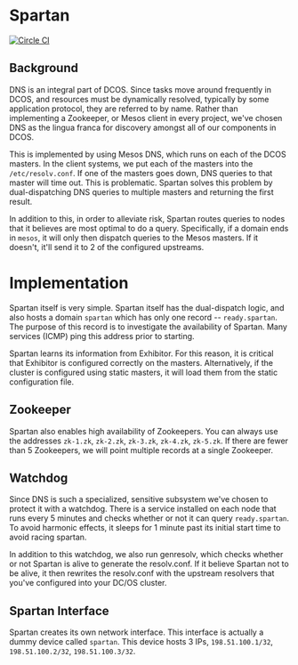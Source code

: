 # Spartan

[![Circle CI](https://circleci.com/gh/dcos/spartan.svg?style=svg&circle-token=0ceb55609f1c418c58f779c4ca0310eeeab24b19)](https://circleci.com/gh/dcos/spartan)

## Background
DNS is an integral part of DCOS. Since tasks move around frequently in DCOS, and resources must be dynamically resolved, typically by some application protocol, they are referred to by name. Rather than implementing a Zookeeper, or Mesos client in every project, we've chosen DNS as the lingua franca for discovery amongst all of our components in DCOS. 

This is implemented by using Mesos DNS, which runs on each of the DCOS masters. In the client systems, we put each of the masters into the `/etc/resolv.conf`. If one of the masters goes down, DNS queries to that master will time out. This is problematic. Spartan solves this problem by dual-dispatching DNS queries to multiple masters and returning the first result.

In addition to this, in order to alleviate risk, Spartan routes queries to nodes that it believes are most optimal to do a query. Specifically, if a domain ends in `mesos`, it will only then dispatch queries to the Mesos masters. If it doesn't, it'll send it to 2 of the configured upstreams. 

# Implementation
Spartan itself is very simple. Spartan itself has the dual-dispatch logic, and also hosts a domain `spartan` which has only one record -- `ready.spartan`. The purpose of this record is to investigate the availability of Spartan. Many services (ICMP) ping this address prior to starting.

Spartan learns its information from Exhibitor. For this reason, it is critical that Exhibitor is configured correctly on the masters. Alternatively, if the cluster is configured using static masters, it will load them from the static configuration file. 

## Zookeeper
Spartan also enables high availability of Zookeepers. You can always use the addresses `zk-1.zk`, `zk-2.zk`, `zk-3.zk`, `zk-4.zk`, `zk-5.zk`. If there are fewer than 5 Zookeepers, we will point multiple records at a single Zookeeper. 

## Watchdog
Since DNS is such a specialized, sensitive subsystem we've chosen to protect it with a watchdog. There is a service installed on each node that runs every 5 minutes and checks whether or not it can query `ready.spartan`. To avoid harmonic effects, it sleeps for 1 minute past its initial start time to avoid racing spartan. 

In addition to this watchdog, we also run genresolv, which checks whether or not Spartan is alive to generate the resolv.conf. If it believe Spartan not to be alive, it then rewrites the resolv.conf with the upstream resolvers that you've configured into your DC/OS cluster. 

## Spartan Interface
Spartan creates its own network interface. This interface is actually a dummy device called `spartan`. This device hosts 3 IPs, `198.51.100.1/32`, `198.51.100.2/32`, `198.51.100.3/32`. 
